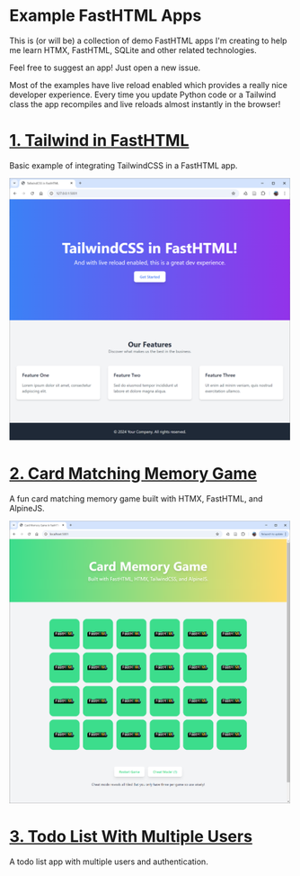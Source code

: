 # Example FastHTML Apps

This is (or will be) a collection of demo FastHTML apps I'm creating to help me learn HTMX, FastHTML, SQLite and other related technologies.

Feel free to suggest an app! Just open a new issue.

Most of the examples have live reload enabled which provides a really nice developer experience. Every time you update Python code or a Tailwind class the app recompiles and live reloads almost instantly in the browser!

# [1. Tailwind in FastHTML](/01-tailwind-basic/)

Basic example of integrating TailwindCSS in a FastHTML app.

<img src="assets/01-tw-thumb.png" width="500" alt="TailwindCSS in a FastHTML app">

# [2. Card Matching Memory Game](/02-card-memory-game/)

A fun card matching memory game built with HTMX, FastHTML, and AlpineJS.

<img src="assets/02-card-game.png" width="500" alt="Card matching game">

# [3. Todo List With Multiple Users](/03-todo-list/)

A todo list app with multiple users and authentication.
